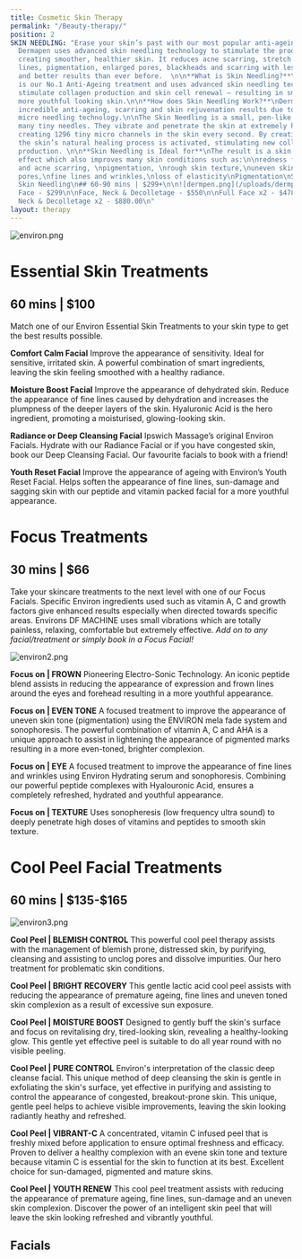 ```yaml
---
title: Cosmetic Skin Therapy
permalink: "/Beauty-therapy/"
position: 2
SKIN NEEDLING: "Erase your skin’s past with our most popular anti-ageing treatment.
  Dermapen uses advanced skin needling technology to stimulate the production of collagen,
  creating smoother, healthier skin. It reduces acne scarring, stretch marks, fine
  lines, pigmentation, enlarged pores, blackheads and scarring with less down time
  and better results than ever before.  \n\n**What is Skin Needling?**\nSkin Needling
  is our No.1 Anti-Ageing treatment and uses advanced skin needling technology, to
  stimulate collagen production and skin cell renewal – resulting in smoother and
  more youthful looking skin.\n\n**How does Skin Needling Work?**\nDermapen provides
  incredible anti-ageing, scarring and skin rejuvenation results due to its patented
  micro needling technology.\n\nThe Skin Needling is a small, pen-like device containing
  many tiny needles. They vibrate and penetrate the skin at extremely high speed,
  creating 1296 tiny micro channels in the skin every second. By creating these micro-injuries,
  the skin’s natural healing process is activated, stimulating new collagen and elastin
  production. \n\n**Skin Needling is Ideal for**\nThe result is a skin resurfacing
  effect which also improves many skin conditions such as:\n\nredness from rosacea
  and acne scarring, \npigmentation, \nrough skin texture,\nuneven skin tone,\nenlarged
  pores,\nfine lines and wrinkles,\nloss of elasticity\nPigmentation\nSunspots\n\n\n#
  Skin Needling\n## 60-90 mins | $299+\n\n![dermpen.png](/uploads/dermpen.png)\n \nFull
  Face - $299\n\nFace, Neck & Decolletage - $550\n\nFull Face x2 - $478.42\n\nFace,
  Neck & Decolletage x2 - $880.00\n"
layout: therapy
---
```


![environ.png](/uploads/environ.png)

# Essential Skin Treatments
## 60 mins | \$100

Match one of our Environ Essential Skin Treatments to your skin type to get the best results possible.

**Comfort Calm Facial**
Improve the appearance of sensitivity. Ideal for sensitive, irritated skin. A powerful combination of smart ingredients, leaving the skin feeling smoothed with a healthy radiance.

**Moisture Boost Facial**
Improve the appearance of dehydrated skin. Reduce the appearance of fine lines caused by dehydration and increases the plumpness of the deeper layers of the skin. Hyaluronic Acid is the hero ingredient, promoting a moisturised, glowing-looking skin.

**Radiance or Deep Cleansing Facial**
Ipswich Massage’s original Environ Facials. Hydrate with our Radiance Facial or if you have congested skin, book our Deep Cleansing Facial. Our favourite facials to book with a friend!

**Youth Reset Facial**
Improve the appearance of ageing with Environ’s Youth Reset Facial. Helps soften the appearance of fine lines, sun-damage and sagging skin with our peptide and vitamin packed facial for a more youthful appearance.

# Focus Treatments
## 30 mins | \$66

Take your skincare treatments to the next level with one of our Focus Facials. Specific Environ ingredients used such as vitamin A, C and growth factors give enhanced results especially when directed towards specific areas. Environs DF MACHINE uses small vibrations which are totally painless, relaxing, comfortable but extremely effective.
_Add on to any facial/treatment or simply book in a Focus Facial!_

![environ2.png](/uploads/environ2.png)

**Focus on | FROWN**
Pioneering Electro-Sonic Technology. An iconic peptide blend assists in reducing the appearance of expression and frown lines around the eyes and forehead resulting in a more youthful appearance.

**Focus on | EVEN TONE**
A focused treatment to improve the appearance of uneven skin tone (pigmentation) using the ENVIRON mela fade system and sonophoresis. The powerful combination of vitamin A, C and AHA is a unique approach to assist in lightening the appearance of pigmented marks resulting in a more even-toned, brighter complexion.

**Focus on | EYE**
A focused treatment to improve the appearance of fine lines and wrinkles using Environ Hydrating serum and sonophoresis. Combining our powerful peptide complexes with Hyalouronic Acid, ensures a completely refreshed, hydrated and youthful appearance.

**Focus on | TEXTURE**
Uses sonopheresis (low frequency ultra sound) to deeply penetrate high doses of vitamins and peptides to smooth skin texture.



# Cool Peel Facial Treatments
## 60 mins | \$135-$165

![environ3.png](/uploads/environ3.png)

**Cool Peel | BLEMISH CONTROL**
This powerful cool peel therapy assists with the management of blemish prone, distressed skin, by purifying, cleansing and assisting to unclog pores and dissolve impurities. Our hero treatment for problematic skin conditions.

**Cool Peel | BRIGHT RECOVERY**
This gentle lactic acid cool peel assists with reducing the appearance of premature ageing, fine lines and uneven toned skin complexion as a result of excessive sun exposure.

**Cool Peel | MOISTURE BOOST**
Designed to gently buff the skin's surface and focus on revitalising dry, tired-looking skin, revealing a healthy-looking glow. This gentle yet effective peel is suitable to do all year round with no visible peeling.

**Cool Peel | PURE CONTROL**
Environ's interpretation of the classic deep cleanse facial. This unique method of deep cleansing the skin is gentle in exfoliating the skin's surface, yet effective in purifying and assisting to control the appearance of congested, breakout-prone skin. This unique, gentle peel helps to achieve visible improvements, leaving the skin looking radiantly heathy and refreshed.

**Cool Peel | VIBRANT-C**
A concentrated, vitamin C infused peel that is freshly mixed before application to ensure optimal freshness and efficacy. Proven to deliver a healthy complexion with an evene skin tone and texture because vitamin C is essential for the skin to function at its best. Excellent choice for sun-damaged, pigmented and mature skins.

**Cool Peel | YOUTH RENEW**
This cool peel treatment assists with reducing the appearance of premature ageing, fine lines, sun-damage and an uneven skin complexion. Discover the power of an intelligent skin peel that will leave the skin looking refreshed and vibrantly youthful.

<div class='container bg-light my-4 p-4'>
<h2 class='ims-section-title'>Facials</h2>
<healcode-widget data-type="appointments" data-widget-partner="object" data-widget-id="1f3643448a4" data-widget-version="0"></healcode-widget>
</div>